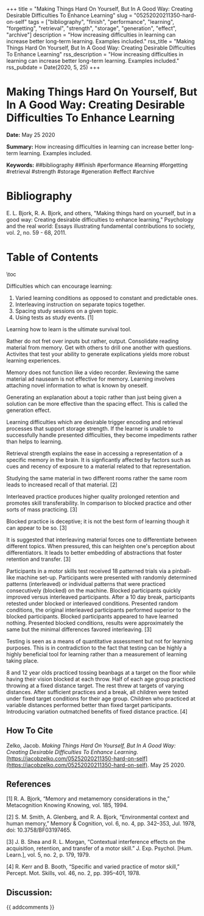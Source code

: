 +++
title = "Making Things Hard On Yourself, But In A Good Way: Creating Desirable Difficulties To Enhance Learning"
slug = "05252020211350-hard-on-self"
tags = ["bibliography", "finish", "performance", "learning", "forgetting", "retrieval", "strength", "storage", "generation", "effect", "archive"]
description = "How increasing difficulties in learning can increase better long-term learning. Examples included."
rss_title = "Making Things Hard On Yourself, But In A Good Way: Creating Desirable Difficulties To Enhance Learning"
rss_description = "How increasing difficulties in learning can increase better long-term learning. Examples included."
rss_pubdate = Date(2020, 5, 25)
+++



Making Things Hard On Yourself, But In A Good Way: Creating Desirable Difficulties To Enhance Learning
=========

**Date:** May 25 2020

**Summary:** How increasing difficulties in learning can increase better long-term learning. Examples included.

**Keywords:** ##bibliography ##finish #performance #learning #forgetting #retrieval #strength #storage #generation #effect #archive

Bibliography
==========

E. L. Bjork, R. A. Bjork, and others, "Making things hard on yourself, but in a good way: Creating desirable difficulties to enhance learning," Psychology and the real world: Essays illustrating fundamental contributions to society, vol. 2, no. 59 - 68, 2011.

Table of Contents
=========

\toc

Difficulties which can encourage learning: 

1. Varied learning conditions as opposed to constant and predictable ones.
2. Interleaving instruction on separate topics together.
3. Spacing study sessions on a given topic.
4. Using tests as study events. [1]

Learning how to learn is the ultimate survival tool. 

Rather do not fret over inputs but rather, output. Consolidate reading material from memory. Get with others to drill one another with questions. Activites that test your ability to generate explications yields more robust learning experiences.

Memory does not function like a video recorder. Reviewing the same material ad nauseam is not effective for memory. Learning involves attaching novel information to what is known by oneself. 

Generating an explanation about a topic rather than just being given a solution can be more effective than the spacing effect. This is called the generation effect.

Learning difficulties which are desirable trigger encoding and retrieval processes that support storage strength. If the learner is unable to successfully handle presented difficulties, they become impediments rather than helps to learning.

Retrieval strength explains the ease in accessing a representation of a specific memory in the brain. It is signficantly affected by factors such as cues and recency of exposure to a material related to that representation.

Studying the same material in two different rooms rather the same room leads to increased recall of that material. [2]

Interleaved practice produces higher quality prolonged retention and promotes skill transferability. In comparison to blocked practice and other sorts of mass practicing. [3]

Blocked practice is deceptive; it is not the best form of learning though it can appear to be so. [3] 

It is suggested that interleaving material forces one to differentiate between different topics. When pressured, this can heighten one's perception about differentiators. It leads to better embedding of abstractions that foster retention and transfer. [3]

Participants in a motor skills test received 18 patterned trials via a pinball-like machine set-up. Participants were presented with randomly determined patterns (interleaved) or individual patterns that were practiced consecutively (blocked) on the machine. Blocked participants quickly improved versus interleaved participants. After a 10 day break, participants retested under blocked or interleaved conditions. Presented random conditions, the original interleaved participants performed superior to the blocked participants. Blocked participants appeared to have learned nothing. Presented blocked conditions, results were approximately the same but the minimal differences favored interleaving. [3]

Testing is seen as a means of quantitative assessment but not for learning purposes. This is in contradiction to the fact that testing can be highly a highly beneficial tool for learning rather than a measurement of learning taking place. 

8 and 12 year olds practiced tossing beanbags at a target on the floor while having their vision blocked at each throw. Half of each age group practiced throwing at a fixed distance target. The rest threw at targets of varying distances. After sufficient practices and a break, all children were tested under fixed target conditions for their age group. Children who practiced at variable distances performed better than fixed target participants. Introducing variation outmatched benefits of fixed distance practice. [4]
## How To Cite

 Zelko, Jacob. _Making Things Hard On Yourself, But In A Good Way: Creating Desirable Difficulties To Enhance Learning_. [https://jacobzelko.com/05252020211350-hard-on-self](https://jacobzelko.com/05252020211350-hard-on-self). May 25 2020.
## References

[1] R. A. Bjork, “Memory and metamemory considerations in the,” Metacognition Knowing Knowing, vol. 185, 1994.

[2] S. M. Smith, A. Glenberg, and R. A. Bjork, “Environmental context and human memory,” Memory & Cognition, vol. 6, no. 4, pp. 342–353, Jul. 1978, doi: 10.3758/BF03197465.

[3] J. B. Shea and R. L. Morgan, “Contextual interference effects on the acquisition, retention, and transfer of a motor skill.” J. Exp. Psychol. [Hum. Learn.], vol. 5, no. 2, p. 179, 1979.

[4] R. Kerr and B. Booth, “Specific and varied practice of motor skill,” Percept. Mot. Skills, vol. 46, no. 2, pp. 395–401, 1978.
## Discussion: 

{{ addcomments }}
